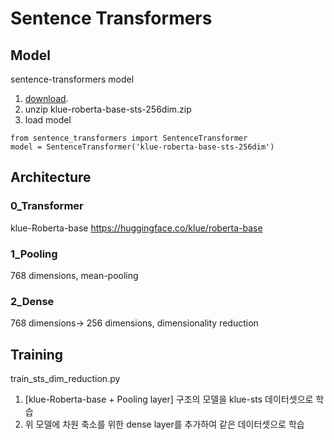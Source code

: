 # Sentence Transformers


## Model

sentence-transformers model 
1. [download](https://drive.google.com/file/d/1fxboV46dpG5BIZTpslXZ0KRIzXoVlt7_/view?usp=sharing). 
2. unzip klue-roberta-base-sts-256dim.zip
3. load model
```
from sentence_transformers import SentenceTransformer
model = SentenceTransformer('klue-roberta-base-sts-256dim')
```

## Architecture

### 0_Transformer

klue-Roberta-base https://huggingface.co/klue/roberta-base

### 1_Pooling

768 dimensions, mean-pooling 

### 2_Dense

768 dimensions-> 256 dimensions, dimensionality reduction

## Training

train_sts_dim_reduction.py

1. [klue-Roberta-base + Pooling layer] 구조의 모델을 klue-sts 데이터셋으로 학습
2. 위 모델에 차원 축소를 위한 dense layer를 추가하여 같은 데이터셋으로 학습

